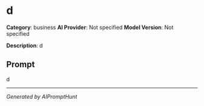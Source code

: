 # d

**Category**: business
**AI Provider**: Not specified
**Model Version**: Not specified

**Description**: d

## Prompt

d

---
*Generated by AIPromptHunt*
